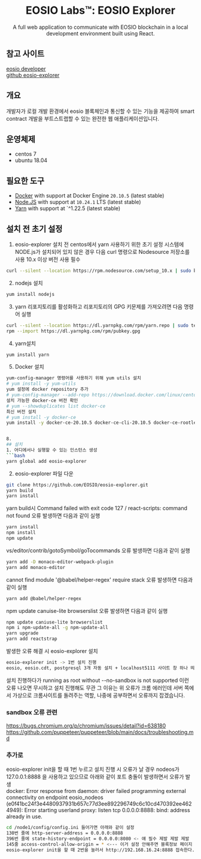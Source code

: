 <h1 align="center">EOSIO Labs™: EOSIO Explorer</h1>
<p align="center">
  A full web application to communicate with EOSIO blockchain in a local development environment built using React.
</p>

## 참고 사이트

[eosio developer](https://developers.eos.io/manuals/eos/latest/index)  
[github eosio-explorer](https://github.com/EOSIO/eosio-explorer#platform-support) 

## 개요
개발자가 로컬 개발 환경에서 eosio 블록체인과 통신할 수 있는 기능을 제공하여 smart contract 개발을 부트스트랩할 수 있는 완전한 웹 애플리케이션입니다.

## 운영체제
* centos 7  
* ubuntu 18.04

## 필요한 도구
* [Docker](https://www.docker.com/) with support at Docker Engine `20.10.5` (latest stable)
* [Node.JS](https://nodejs.org/en/) with support at `10.24.1` LTS (latest stable)
* [Yarn](https://yarnpkg.com/lang/en/) with support at `^1.22.5 (latest stable)

## 설치 전 초기 설정
1. eosio-explorer 설치 전 centos에서 yarn 사용하기 위한 초기 설정
시스템에 NODE.js가 설치되어 있지 않은 경우 다음 curl 명령으로 Nodesource 저장소를 사용 10.x 이상 버전 사용 필수
```bash
curl --silent --location https://rpm.nodesource.com/setup_10.x | sudo bash -
```  
2. nodejs 설치 
```bash
yum install nodejs
```  
3. yarn 리포지토리를 활성화하고 리포지토리의 GPG 키문제를 가져오려면 다음 명령어 실행  
```bash
curl --silent --location https://dl.yarnpkg.com/rpm/yarn.repo | sudo tee /etc/yum.repos.d/yarn.repo
rpm --import https://dl.yarnpkg.com/rpm/pubkey.gpg
```  
4. yarn설치  
```bash
yum install yarn 
```  
5. Docker 설치
```bash
yum-config-manager 명령어를 사용하기 위해 yum utils 설치
# yum install -y yum-utils
yum 설정에 docker repository 추가
# yum-config-manager --add-repo https://download.docker.com/linux/centos/docker-ce.repo
설치 가능한 docker-ce 버전 확인
# yum --showduplicates list docker-ce
최신 버전 설치
# yum install -y docker-ce
yum install -y docker-ce-20.10.5 docker-ce-cli-20.10.5 docker-ce-rootless-extras-20.10.5


8. 
## 설치
1. 어디에서나 실행할 수 있는 인스턴스 생성
```bash
yarn global add eosio-explorer
```
2. eosio-explorer 파일 다운
```bash
git clone https://github.com/EOSIO/eosio-explorer.git
yarn build
yarn install
```
yarn build시 Command failed with exit code 127 / react-scripts: command not found 오류 발생하면 다음과 같이 실행  
```bash
yarn install
npm install
npm update 
```

vs/editor/contrib/gotoSymbol/goTocommands 오류 발생하면 다음과 같이 실행
```bash
yarn add -D monaco-editor-webpack-plugin
yarn add monaco-editor
```
cannot find module '@babel/helper-regex' require stack 오류 발생하면 다음과 같이 실행
```bash
yarn add @babel/helper-regex
```
npm update canuise-lite browserslist 오류 발생하면 다음과 같이 실행
```bash
npm update caniuse-lite browserslist
npm i npm-update-all -g npm-update-all
yarn upgrade
yarn add reactstrap 
```
발생한 오류 해결 시 eosio-explorer 설치
```bash
eosio-explorer init -> 1번 설치 진행
eosio, eosio.cdt, postgresql 3개 자동 설치 + localhost5111 사이트 창 하나 띄어줌
```
설치 진행하다가 running as root without --no-sandbox is not supported 이런 오류 나오면 무시하고 설치 진행해도 무관
그 이유는 위 오류가 크롬 에러인데 서버 쪽에서 가상으로 크롬사이트를 돌려주는 역할, 나중에 공부하면서 오류까지 잡겠습니다.  

### sandbox 오류 관련  
https://bugs.chromium.org/p/chromium/issues/detail?id=638180
https://github.com/puppeteer/puppeteer/blob/main/docs/troubleshooting.md  

### 추가로
eosio-explorer init을 할 때 1번 누르고 설치 진행 시 오류가 날 경우 nodeos가 127.0.0.1:8888 을 사용하고 있으므로 아래와 같이 포트 충돌이 발생하면서 오류가 발생   
docker: Error response from daemon: driver failed programming external connectivity on endpoint eosio_nodeos (e0f41bc24f3e4480937931b657c77d3ee892296749c6c10cd470392ee4624949): Error starting userland proxy: listen tcp 0.0.0.0:8888: bind: address already in use. 
```bash
cd /node1/config/config.ini 들어가면 아래와 같이 설정
130번 줄에 http-server-address = 0.0.0.0:8888
396번 줄에 state-history-endpoint = 0.0.0.0:8080 <- 얘 필수 제발 제발 제발
145줄 access-control-allow-origin = * <--- 이거 설정 안해주면 블록정보 페이지 못 불러옴
eosio-explorer init을 할 때 2번을 눌러서 http://192.168.16.24:8888 접속한다.
```

